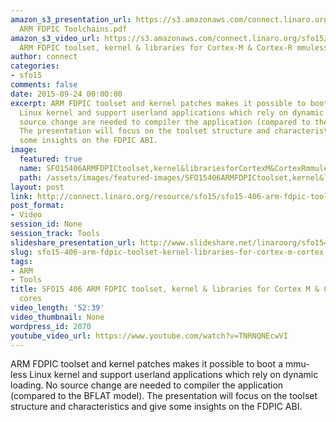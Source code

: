 ```yaml
---
amazon_s3_presentation_url: https://s3.amazonaws.com/connect.linaro.org/sfo15/Presentations/09-24-Thursday/SFO15-406-
  ARM FDPIC Toolchains.pdf
amazon_s3_video_url: https://s3.amazonaws.com/connect.linaro.org/sfo15/Videos/09-24-Thursday/SFO15-406
  ARM FDPIC toolset, kernel & libraries for Cortex-M & Cortex-R mmuless cores - Copy.mp4
author: connect
categories:
- sfo15
comments: false
date: 2015-09-24 00:00:00
excerpt: ARM FDPIC toolset and kernel patches makes it possible to boot a mmu-less
  Linux kernel and support userland applications which rely on dynamic loading. No
  source change are needed to compiler the application (compared to the BFLAT model).
  The presentation will focus on the toolset structure and characteristics and give
  some insights on the FDPIC ABI.
image:
  featured: true
  name: SFO15406ARMFDPICtoolset,kernel&librariesforCortexM&CortexRmmulesscores.jpg
  path: /assets/images/featured-images/SFO15406ARMFDPICtoolset,kernel&librariesforCortexM&CortexRmmulesscores.jpg
layout: post
link: http://connect.linaro.org/resource/sfo15/sfo15-406-arm-fdpic-toolset-kernel-libraries-for-cortex-m-cortex-r-mmuless-cores/
post_format:
- Video
session_id: None
session_track: Tools
slideshare_presentation_url: http://www.slideshare.net/linaroorg/sfo15406-arm-fdpic-toolset-kernel-libraries-for-cortexm-cortexr-mmuless-cores
slug: sfo15-406-arm-fdpic-toolset-kernel-libraries-for-cortex-m-cortex-r-mmuless-cores
tags:
- ARM
- Tools
title: SFO15 406 ARM FDPIC toolset, kernel & libraries for Cortex M & Cortex R mmuless
  cores
video_length: '52:39'
video_thumbnail: None
wordpress_id: 2870
youtube_video_url: https://www.youtube.com/watch?v=TNRNQNEcwVI
---
```


ARM FDPIC toolset and kernel patches makes it possible to boot a mmu-less Linux kernel and support userland applications which rely on dynamic loading. No source change are needed to compiler the application (compared to the BFLAT model). The presentation will focus on the toolset structure and characteristics and give some insights on the FDPIC ABI.